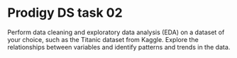 # Prodigy DS task 02
 
Perform data cleaning and exploratory data analysis (EDA) on a dataset of your choice, such as the Titanic dataset from Kaggle. Explore the relationships between variables and identify patterns and trends in the data.